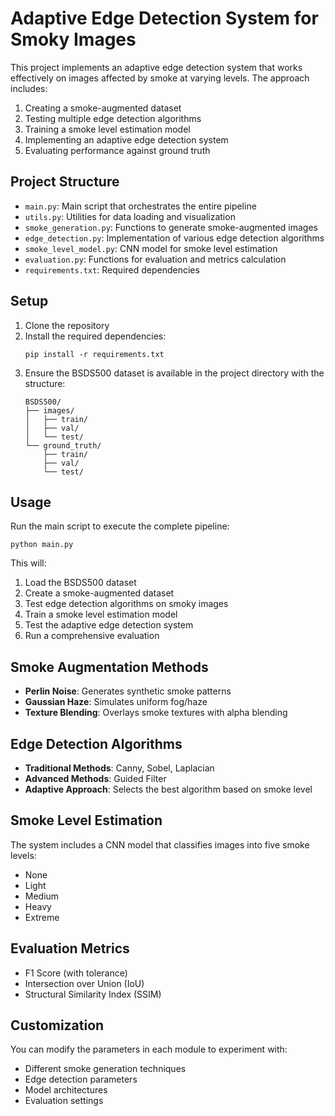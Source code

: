 # Adaptive Edge Detection System for Smoky Images

This project implements an adaptive edge detection system that works effectively on images affected by smoke at varying levels. The approach includes:

1. Creating a smoke-augmented dataset
2. Testing multiple edge detection algorithms
3. Training a smoke level estimation model
4. Implementing an adaptive edge detection system
5. Evaluating performance against ground truth

## Project Structure

- `main.py`: Main script that orchestrates the entire pipeline
- `utils.py`: Utilities for data loading and visualization
- `smoke_generation.py`: Functions to generate smoke-augmented images
- `edge_detection.py`: Implementation of various edge detection algorithms
- `smoke_level_model.py`: CNN model for smoke level estimation
- `evaluation.py`: Functions for evaluation and metrics calculation
- `requirements.txt`: Required dependencies

## Setup

1. Clone the repository
2. Install the required dependencies:
   ```
   pip install -r requirements.txt
   ```
3. Ensure the BSDS500 dataset is available in the project directory with the structure:
   ```
   BSDS500/
   ├── images/
   │   ├── train/
   │   ├── val/
   │   └── test/
   └── ground_truth/
       ├── train/
       ├── val/
       └── test/
   ```

## Usage

Run the main script to execute the complete pipeline:

```
python main.py
```

This will:

1. Load the BSDS500 dataset
2. Create a smoke-augmented dataset
3. Test edge detection algorithms on smoky images
4. Train a smoke level estimation model
5. Test the adaptive edge detection system
6. Run a comprehensive evaluation

## Smoke Augmentation Methods

- **Perlin Noise**: Generates synthetic smoke patterns
- **Gaussian Haze**: Simulates uniform fog/haze
- **Texture Blending**: Overlays smoke textures with alpha blending

## Edge Detection Algorithms

- **Traditional Methods**: Canny, Sobel, Laplacian
- **Advanced Methods**: Guided Filter
- **Adaptive Approach**: Selects the best algorithm based on smoke level

## Smoke Level Estimation

The system includes a CNN model that classifies images into five smoke levels:

- None
- Light
- Medium
- Heavy
- Extreme

## Evaluation Metrics

- F1 Score (with tolerance)
- Intersection over Union (IoU)
- Structural Similarity Index (SSIM)

## Customization

You can modify the parameters in each module to experiment with:

- Different smoke generation techniques
- Edge detection parameters
- Model architectures
- Evaluation settings
